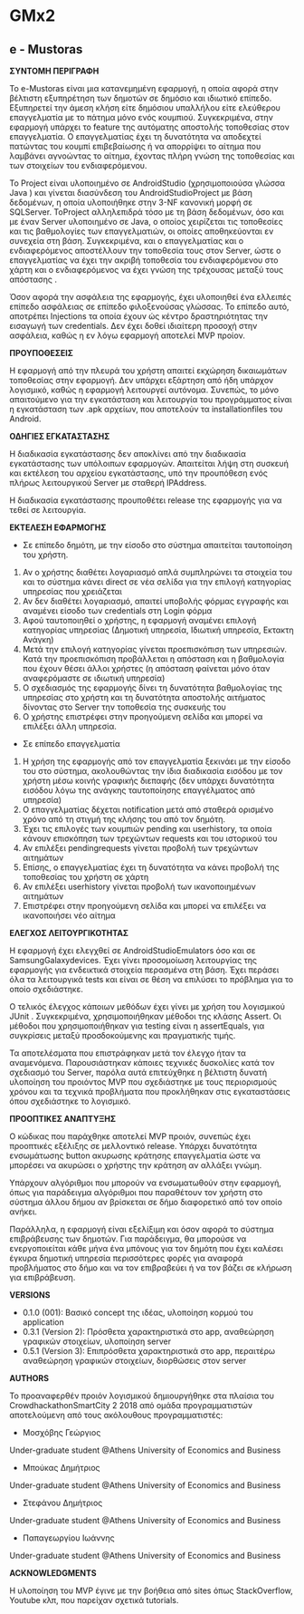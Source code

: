 # GMx2

## **e - Mustoras**

**ΣΥΝΤΟΜΗ ΠΕΡΙΓΡΑΦΗ**

Το e-Mustoras είναι μια κατανεμημένη εφαρμογή, η οποία αφορά στην βέλτιστη εξυπηρέτηση των δημοτών σε δημόσιο και ιδιωτικό επίπεδο. Εξυπηρετεί την άμεση κλήση είτε δημόσιου υπαλλήλου είτε ελεύθερου επαγγελματία με το πάτημα μόνο ενός κουμπιού. Συγκεκριμένα, στην εφαρμογή υπάρχει το feature της αυτόματης αποστολής τοποθεσίας στον επαγγελματία. Ο επαγγελματίας έχει τη δυνατότητα να αποδεχτεί πατώντας του κουμπί επιβεβαίωσης ή να απορρίψει το αίτημα που λαμβάνει αγνοώντας το αίτημα, έχοντας πλήρη γνώση της τοποθεσίας και των στοιχείων του ενδιαφερόμενου.

Το Project είναι υλοποιημένο σε AndroidStudio (χρησιμοποιούσα γλώσσα Java ) και γίνεται διασύνδεση του AndroidStudioProject με βάση δεδομένων, η οποία υλοποιήθηκε στην 3-NF κανονική μορφή σε SQLServer. ToProject αλληλεπιδρά τόσο με τη βάση δεδομένων, όσο και με έναν Server υλοποιημένο σε Java, ο οποίος χειρίζεται τις τοποθεσίες και τις βαθμολογίες των επαγγελματιών, οι οποίες αποθηκεύονται εν συνεχεία στη βάση. Συγκεκριμένα, και ο επαγγελματίας και ο ενδιαφερόμενος αποστέλλουν την τοποθεσία τους στον Server, ώστε ο επαγγελματίας να έχει την ακριβή τοποθεσία του ενδιαφερόμενου στο χάρτη και ο ενδιαφερόμενος να έχει γνώση της τρέχουσας μεταξύ τους απόστασης .

Όσον αφορά την ασφάλεια της εφαρμογής, έχει υλοποιηθεί ένα ελλειπές επίπεδο ασφάλειας σε επίπεδο φιλοξενούσας γλώσσας. Το επίπεδο αυτό, αποτρέπει Injections τα οποία έχουν ώς κέντρο δραστηριότητας την εισαγωγή των credentials. Δεν έχει δοθεί ιδιαίτερη προσοχή στην ασφάλεια, καθώς η εν λόγω εφαρμογή αποτελεί MVP προίον.

**ΠΡΟΥΠΟΘΕΣΕΙΣ**

 Η εφαρμογή από την πλευρά του χρήστη απαιτεί εκχώρηση δικαιωμάτων τοποθεσίας στην εφαρμογή. Δεν υπάρχει εξάρτηση από ήδη υπάρχον λογισμικό, καθώς η εφαρμογή λειτουργεί αυτόνομα. Συνεπώς, το μόνο απαιτούμενο για την εγκατάσταση και λειτουργία του προγράμματος είναι η εγκατάσταση των .apk αρχείων, που αποτελούν τα installationfiles του Android.

**ΟΔΗΓΙΕΣ ΕΓΚΑΤΑΣΤΑΣΗΣ**

 Η διαδικασία εγκατάστασης δεν αποκλίνει από την διαδικασία εγκατάστασης των υπόλοιπων εφαρμογών. Απαιτείται λήψη στη συσκευή και εκτέλεση του αρχείου εγκατάστασης, υπό την προυπόθεση ενός πλήρως λειτουργικού Server με σταθερή IPAddress.

 Η διαδικασία εγκατάστασης προυποθέτει release της εφαρμογής για να τεθεί σε λειτουργία.

**ΕΚΤΕΛΕΣΗ ΕΦΑΡΜΟΓΗΣ**

- Σε επίπεδο δημότη, με την είσοδο στο σύστημα απαιτείται ταυτοποίηση του χρήστη.

1. Αν ο χρήστης διαθέτει λογαριασμό απλά συμπληρώνει τα στοιχεία του και το σύστημα κάνει direct σε νέα σελίδα για την επιλογή κατηγορίας υπηρεσίας που χρειάζεται
2. Αν δεν διαθέτει λογαριασμό, απαιτεί υποβολής φόρμας εγγραφής και αναμένει είσοδο των credentials στη Login φόρμα
3. Αφού ταυτοποιηθεί ο χρήστης, η εφαρμογή αναμένει επιλογή κατηγορίας υπηρεσίας (Δημοτική υπηρεσία, Ιδιωτική υπηρεσία, Εκτακτη Ανάγκη)
4. Μετά την επιλογή κατηγορίας γίνεται προεπισκόπιση των υπηρεσιών. Κατά την προεπισκόπιση προβάλλεται η απόσταση και η βαθμολογία που έχουν θέσει άλλοι χρήστες (η απόσταση φαίνεται μόνο όταν αναφερόμαστε σε ιδιωτική υπηρεσία)
5. Ο σχεδιασμός της εφαρμογής δίνει τη δυνατότητα βαθμολογίας της υπηρεσίας στο χρήστη και τη δυνατότητα αποστολής αιτήματος δίνοντας στο Server την τοποθεσία της συσκευής του
6. Ο χρήστης επιστρέφει στην προηγούμενη σελίδα και μπορεί να επιλέξει άλλη υπηρεσία.

- Σε επίπεδο επαγγελματία

1. Η χρήση της εφαρμογής από τον επαγγελματία ξεκινάει με την είσοδο του στο σύστημα, ακολουθώντας την ίδια διαδικασία εισόδου με τον χρήστη μέσω κοινής γραφικής διεπαφής (δεν υπάρχει δυνατότητα εισόδου λόγω της ανάγκης ταυτοποίησης επαγγέλματος από υπηρεσία)
2. Ο επαγγελματίας δέχεται notification μετά από σταθερά ορισμένο χρόνο από τη στιγμή της κλήσης του από τον δημότη.
3. Έχει τις επιλογές των κουμπιών pending και userhistory, τα οποία κάνουν επισκόπηση των τρεχώντων requests και του ιστορικού του
4. Αν επιλέξει pendingrequests γίνεται προβολή των τρεχώντων αιτημάτων
5. Επίσης, ο επαγγελματίας έχει τη δυνατότητα να κάνει προβολή της τοποθεσίας του χρήστη σε χάρτη
6. Αν επιλέξει userhistory γίνεται προβολή των ικανοποιημένων αιτημάτων
7. Επιστρέφει στην προηγούμενη σελίδα και μπορεί να επιλέξει να ικανοποιήσει νέο αίτημα

**ΕΛΕΓΧΟΣ ΛΕΙΤΟΥΡΓΙΚΟΤΗΤΑΣ**

 Η εφαρμογή έχει ελεγχθεί σε AndroidStudioEmulators όσο και σε SamsungGalaxydevices. Έχει γίνει προσομοίωση λειτουργίας της εφαρμογής για ενδεικτικά στοιχεία περασμένα στη βάση. Έχει περάσει όλα τα λειτουργικά tests και είναι σε θέση να επιλύσει το πρόβλημα για το οποίο σχεδιάστηκε.

 Ο τελικός έλεγχος κάποιων μεθόδων έχει γίνει με χρήση του λογισμικού JUnit . Συγκεκριμένα, χρησιμοποιήθηκαν μέθοδοι της κλάσης Assert. Οι μέθοδοι που χρησιμοποιήθηκαν για testing είναι η assertEquals, για συγκρίσεις μεταξύ προσδοκούμενης και πραγματικής τιμής.

 Τα αποτελέσματα που επιστράφηκαν μετά τον έλεγχο ήταν τα αναμενόμενα. Παρουσιάστηκαν κάποιες τεχνικές δυσκολίες κατά τον σχεδιασμό του Server, παρόλα αυτά επιτεύχθηκε η βέλτιστη δυνατή υλοποίηση του προιόντος MVP που σχεδιάστηκε με τους περιορισμούς χρόνου και τα τεχνικά προβλήματα που προκλήθηκαν στις εγκαταστάσεις όπου σχεδιάστηκε το λογισμικό.

**ΠΡΟΟΠΤΙΚΕΣ ΑΝΑΠΤΥΞΗΣ**

 Ο κώδικας που παράχθηκε αποτελεί MVP προιόν, συνεπώς έχει προοπτικές εξέλιξης σε μελλοντικό release. Υπάρχει δυνατότητα ενσωμάτωσης button ακυρωσης κράτησης επαγγελματία ώστε να μπορέσει να ακυρώσει ο χρήστης την κράτηση αν αλλάξει γνώμη.

 Υπάρχουν αλγόριθμοι που μπορούν να ενσωματωθούν στην εφαρμογή, όπως για παράδειγμα αλγόριθμοι που παραθέτουν τον χρήστη στο σύστημα άλλου δήμου αν βρίσκεται σε δήμο διαφορετικό από τον οποίο ανήκει.

 Παράλληλα, η εφαρμογή είναι εξελίξιμη και όσον αφορά το σύστημα επιβράβευσης των δημοτών. Για παράδειγμα, θα μπορούσε να ενεργοποιείται κάθε μήνα ένα μπόνους για τον δημότη που έχει καλέσει έγκυρα δημοτική υπηρεσία περισσότερες φορές για αναφορά προβλήματος στο δήμο και να τον επιβραβεύει ή να τον βάζει σε κλήρωση για επιβράβευση.

**VERSIONS**

- 0.1.0 (001): Βασικό concept της ιδέας, υλοποίηση κορμού του application
- 0.3.1 (Version 2): Πρόσθετα χαρακτηριστικά στο app, αναθεώρηση γραφικών στοιχείων, υλοποίηση server
- 0.5.1 (Version 3): Επιπρόσθετα χαρακτηριστικά στο app, περαιτέρω αναθεώρηση γραφικών στοιχείων, διορθώσεις στον server

**AUTHORS**

 Το προαναφερθέν προιόν λογισμικού δημιουργήθηκε στα πλαίσια του CrowdhackathonSmartCity 2 2018 από ομάδα προγραμματιστών αποτελούμενη από τους ακόλουθους προγραμματιστές:

- Μοσχόβης Γεώργιος

Under-graduate student @Athens University of Economics and Business

- Μπούκας Δημήτριος

Under-graduate student @Athens University of Economics and Business

- Στεφάνου Δημήτριος

Under-graduate student @Athens University of Economics and Business

- Παπαγεωργίου Ιωάννης

Under-graduate student @Athens University of Economics and Business



**ACKNOWLEDGMENTS**

Η υλοποίηση του MVP έγινε με την βοήθεια από sites όπως StackOverflow, Youtube κλπ, που παρείχαν σχετικά tutorials.
